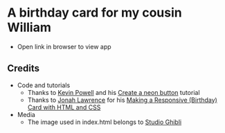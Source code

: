 # A birthday card for my cousin William

- Open link in browser to view app

## Credits

- Code and tutorials
  - Thanks to [Kevin Powell](https://www.youtube.com/channel/UCJZv4d5rbIKd4QHMPkcABCw) and his [Create a neon button](https://www.youtube.com/watch?v=6xNcXwC6ikQ) tutorial
  - Thanks to [Jonah Lawrence](https://www.youtube.com/channel/UCipSxT7a3rn81vGLw9lqRkg) for his [Making a Responsive (Birthday) Card with HTML and CSS](https://www.youtube.com/watch?v=BVX7kZ4GM-g&t=214s)
- Media
  - The image used in index.html belongs to [Studio Ghibli](https://www.studioghibli.com.au/myneighbortotoro/)